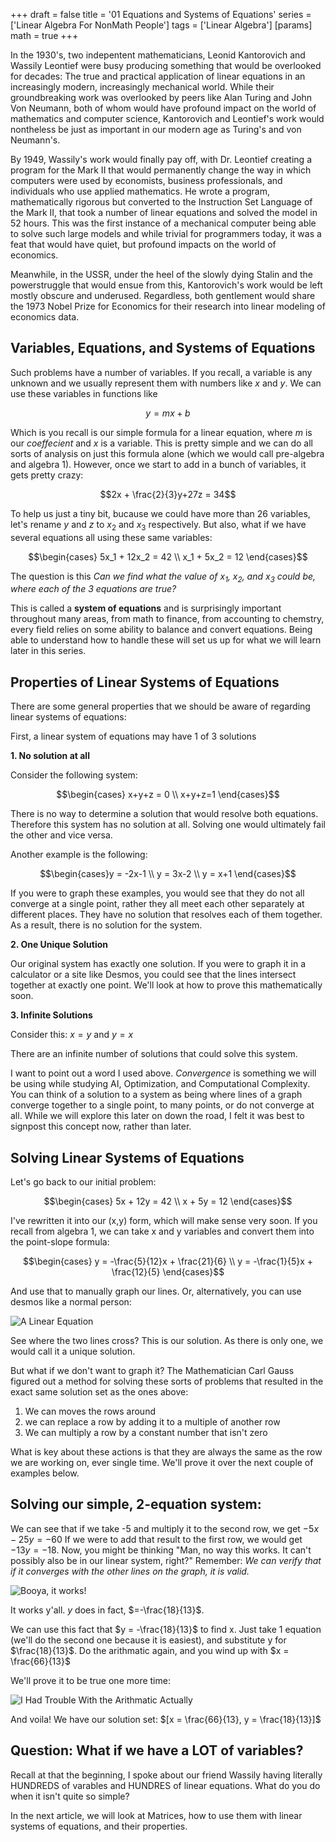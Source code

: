 +++
draft = false
title = '01 Equations and Systems of Equations' 
series = ['Linear Algebra For NonMath People']
tags = ['Linear Algebra']
[params]
math = true
+++


In the 1930's, two indepentent mathematicians, Leonid Kantorovich and Wassily Leontief were busy producing something that would be overlooked for decades: The true and practical application of linear equations in an increasingly modern, increasingly mechanical world. While their groundbreaking work was overlooked by peers like Alan Turing and John Von Neumann, both of whom would have profound impact on the world of mathematics and computer science, Kantorovich and Leontief's work would nontheless be just as important in our modern age as Turing's and von Neumann's.

By 1949, Wassily's work would finally pay off, with Dr. Leontief creating a program for the Mark II that would permanently change the way in which computers were used by economists, business professionals, and individuals who use applied mathematics. He wrote a program, mathematically rigorous but converted to the Instruction Set Language of the Mark II, that took a number of linear equations and solved the model in 52 hours. This was the first instance of a mechanical computer being able to solve such large models and while trivial for programmers today, it was a feat that would have quiet, but profound impacts on the world of economics.

Meanwhile, in the USSR, under the heel of the slowly dying Stalin and the powerstruggle that would ensue from this, Kantorovich's work would be left mostly obscure and underused. Regardless, both gentlement would share the 1973 Nobel Prize for Economics for their research into linear modeling of economics data.

## Variables, Equations, and Systems of Equations

Such problems have a number of variables. If you recall, a variable is any unknown and we usually represent them with numbers like $x$ and $y$. We can use these variables in functions like 

$$y=mx+b$$

Which is you recall is our simple formula for a linear equation, where $m$ is our *coeffecient* and $x$ is a variable. This is pretty simple and we can do all sorts of analysis on just this formula alone (which we would call pre-algebra and algebra 1). However, once we start to add in a bunch of variables, it gets pretty crazy:

$$2x + \frac{2}{3}y+27z = 34$$

To help us just a tiny bit, bucause we could have more than 26 variables, let's rename $y$ and $z$ to $x_2$ and $x_3$ respectively. But also, what if we have several equations all using these same variables:

$$\begin{cases} 5x_1 + 12x_2 = 42 \\ x_1 + 5x_2 = 12 \end{cases}$$

The question is this *Can we find what the value of $x_1$, $x_2$, and $x_3$ could be, where each of the 3 equations are true?*

This is called a **system of equations** and is surprisingly important throughout many areas, from math to finance, from accounting to chemstry, every field relies on some ability to balance and convert equations. Being able to understand how to handle these will set us up for what we will learn later in this series.

## Properties of Linear Systems of Equations

There are some general properties that we should be aware of regarding linear systems of equations:

First, a linear system of equations may have 1 of 3 solutions

 **1. No solution at all**

Consider the following system: 

$$\begin{cases} x+y+z = 0 \\ x+y+z=1 \end{cases}$$

There is no way to determine a solution that would resolve both equations. Therefore this system has no solution at all. Solving one would ultimately fail the other and vice versa.

Another example is the following: 

$$\begin{cases}y = -2x-1 \\ y = 3x-2 \\ y = x+1 \end{cases}$$

If you were to graph these examples, you would see that they do not all converge at a single point, rather they all meet each other separately at different places. They have no solution that resolves each of them together. As a result, there is no solution for the system.

**2. One Unique Solution**

Our original system has exactly one solution. If you were to graph it in a calculator or a site like Desmos, you could see that the lines intersect together at exactly one point. We'll look at how to prove this mathematically soon.

**3. Infinite Solutions**

Consider this: $x = y$ and $y=x$

There are an infinite number of solutions that could solve this system.

I want to point out a word I used above. *Convergence* is something we will be using while studying AI, Optimization, and Computational Complexity. You can think of a solution to a system as being where lines of a graph converge together to a single point, to many points, or do not converge at all. While we will explore this later on down the road, I felt it was best to signpost this concept now, rather than later.

## Solving Linear Systems of Equations

Let's go back to our initial problem:

$$\begin{cases} 5x + 12y = 42 \\ x + 5y = 12 \end{cases}$$

I've rewritten it into our (x,y) form, which will make sense very soon. If you recall from algebra 1, we can take x and y variables and convert them into the point-slope formula:

$$\begin{cases} y = -\frac{5}{12}x + \frac{21}{6} \\ y = -\frac{1}{5}x + \frac{12}{5} \end{cases}$$

And use that to manually graph our lines. Or, alternatively, you can use desmos like a normal person:

![A Linear Equation](/imgs/linalg-1.png)

See where the two lines cross? This is our solution. As there is only one, we would call it a unique solution.

But what if we don't want to graph it? The Mathematician Carl Gauss figured out a method for solving these sorts of problems that resulted in the exact same solution set as the ones above:

1. We can moves the rows around
2. we can replace a row by adding it to a multiple of another row
3. We can multiply a row by a constant number that isn't zero

What is key about these actions is that they are always the same as the row we are working on, ever single time. We'll prove it over the next couple of examples below.


## Solving our simple, 2-equation system:

We can see that if we take -5 and multiply it to the second row, we get $-5x-25y=-60$ If we were to add that result to the first row, we would get $-13y = -18$. Now, you might be thinking "Man, no way this works. It can't possibly also be in our linear system, right?" Remember: *We can verify that if it converges with the other lines on the graph, it is valid.*

![Booya, it works!](/imgs/linalg1-1.png)

It works y'all. $y$ does in fact, $=-\frac{18}{13}$.

We can use this fact that $y = -\frac{18}{13}$ to find x. Just take 1 equation (we'll do the second one because it is easiest), and substitute y for $\frac{18}{13}$. Do the arithmatic again, and you wind up with $x = \frac{66}{13}$

We'll prove it to be true one more time:

![I Had Trouble With the Arithmatic Actually](/imgs/linalg1-2.png)

And voila! We have our solution set: $[x = \frac{66}{13}, y = \frac{18}{13}]$

## Question: What if we have a LOT of variables?

Recall at that the beginning, I spoke about our friend Wassily having literally HUNDREDS of varables and HUNDRES of linear equations. What do you do when it isn't quite so simple?

In the next article, we will look at Matrices, how to use them with linear systems of equations, and their properties.

